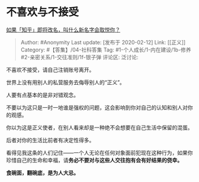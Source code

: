 # 不喜欢与不接受
[如果「知乎」即将改名，叫什么新名字会取悦你？](https://www.zhihu.com/question/370501557/answer/1012025229)

> Author: #Anonymity
> Last update: [发布于 2020-02-12]
> Link: [[正义]]
> Category: #【答集】/04-社科答集
> Tag: #1-个人成长/1-内在建设/1b-修养 #2-亲密关系/1-交往准则/1f-银子弹
> 评论区:
> 泛讨论:

不喜欢不接受，请自己注销账号离开。

世界上没有用别人的私营服务去侮辱别人的“正义”。

人要有点基本的是非对错观念。

不要以为这只是一时一地谁是强权的问题，这会影响到你对自己的认知和别人对你的观感。

你以为这是正义使者，在别人看来却是一种绝不会想要在自己生活中保留的混蛋。

后者对你的生活比前者有决定性得多。

看得见我这条的人们记住——一个人无论在任何对象面前犯现在这种行为，如果你珍惜自己的生命和幸福，请**务必不要对与这些人交往抱有会有好结果的侥幸。**

**食碗面，翻碗底，是为人大忌。**
